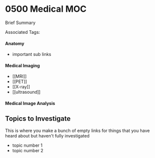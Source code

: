 # 0500 Medical MOC
Brief Summary

Associated Tags: 

#### Anatomy
- important sub links

#### Medical Imaging
- [[MRI]]
- [[PET]]
- [[X-ray]]
- [[ultrasound]]

#### Medical Image Analysis


## Topics to Investigate
This is where you make a bunch of empty links for things that you have heard about but haven't fully investigated
- topic number 1
- topic number 2